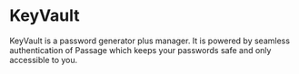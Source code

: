 # KeyVault

KeyVault is a password generator plus manager. It is powered by seamless authentication of Passage which keeps your passwords safe and only accessible to you.
